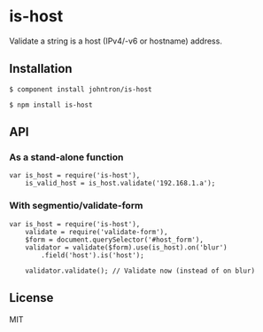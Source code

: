 # is-host

  Validate a string is a host (IPv4/-v6 or hostname) address.

## Installation
  
```
$ component install johntron/is-host
```
```
$ npm install is-host
```

## API

### As a stand-alone function

```
var is_host = require('is-host'),
	is_valid_host = is_host.validate('192.168.1.a');
```
	
### With segmentio/validate-form

```
var is_host = require('is-host'),
	validate = require('validate-form'),
	$form = document.querySelector('#host_form'),
	validator = validate($form).use(is_host).on('blur')
		.field('host').is('host');
		
	validator.validate(); // Validate now (instead of on blur)
```

## License

  MIT
